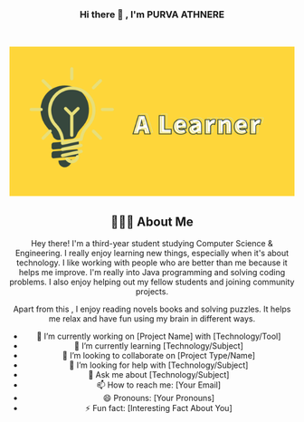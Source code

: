 <center>
  
### Hi there 👋 , I'm PURVA ATHNERE

<br>
  
![Alt text](git.png "dp")


## 👨🏻‍💻 About Me
Hey there! I'm a third-year student studying Computer Science & Engineering. I really enjoy learning new things, especially when it's about technology.
I like working with people who are better than me because it helps me improve. 
I'm really into Java programming and solving coding problems.
I also enjoy helping out my fellow students and joining community projects.

Apart from this , I enjoy reading novels books and solving puzzles.
It helps me relax and have fun using my brain in different ways.



- 🔭 I’m currently working on [Project Name] with [Technology/Tool]
- 🌱 I’m currently learning [Technology/Subject]
- 👯 I’m looking to collaborate on [Project Type/Name]
- 🤔 I’m looking for help with [Technology/Subject]
- 💬 Ask me about [Technology/Subject]
- 📫 How to reach me: [Your Email]
- 😄 Pronouns: [Your Pronouns]
- ⚡ Fun fact: [Interesting Fact About You]
</center>

